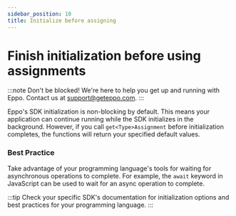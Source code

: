 ```yaml
---
sidebar_position: 10
title: Initialize before assigning
---
```


# Finish initialization before using assignments

:::note
Don't be blocked! We're here to help you get up and running with Eppo. Contact us at [support@geteppo.com](mailto:support@geteppo.com).
:::

Eppo's SDK initialization is non-blocking by default. This means your application can continue running while the SDK initializes in the background. However, if you call `get<Type>Assignment` before initialization completes, the functions will return your specified default values.

### Best Practice
Take advantage of your programming language's tools for waiting for asynchronous operations to complete. For example, the `await` keyword in JavaScript can be used to wait for an async operation to complete.

:::tip
Check your specific SDK's documentation for initialization options and best practices for your programming language.
:::
